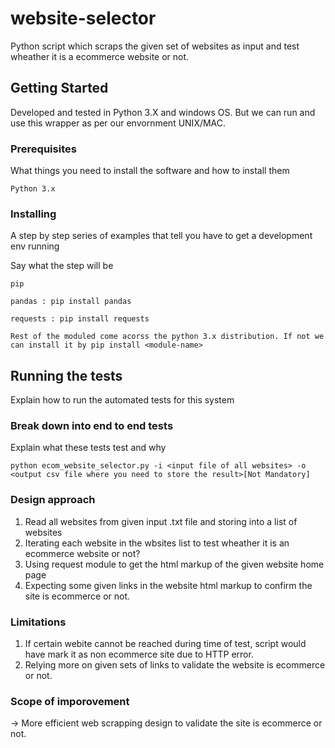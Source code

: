 # website-selector 

Python script which scraps the given set of websites as input and test wheather it is a ecommerce website or not.

## Getting Started

Developed and tested in Python 3.X and windows OS. But we can run and use this wrapper as per our envornment UNIX/MAC.

### Prerequisites

What things you need to install the software and how to install them

```
Python 3.x
```

### Installing

A step by step series of examples that tell you have to get a development env running

Say what the step will be

```
pip
```

```
pandas : pip install pandas
```

```
requests : pip install requests
```

```
Rest of the moduled come acorss the python 3.x distribution. If not we can install it by pip install <module-name>
```


## Running the tests

Explain how to run the automated tests for this system

### Break down into end to end tests

Explain what these tests test and why

```
python ecom_website_selector.py -i <input file of all websites> -o <output csv file where you need to store the result>[Not Mandatory]
```

### Design approach

1. Read all websites from given input .txt file and storing into a list of websites
2. Iterating each website in the wbsites list to test wheather it is an ecommerce website or not?
3. Using request module to get the html markup of the given website home page
4. Expecting some given links in the website html markup to confirm the site is ecommerce or not.


### Limitations

1. If certain webite cannot be reached during time of test, script would have mark it as non ecommerce site due to HTTP error.
2. Relying more on given sets of links to validate the website is ecommerce or not.


###  Scope of imporovement

-> More efficient web scrapping design to validate the site is ecommerce or not.
